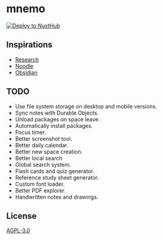 # mnemo

[![Deploy to NuxtHub](https://hub.nuxt.com/button.svg)](https://hub.nuxt.com/new?repo=lemueldls/mnemo)

## Inspirations

- [Research](https://un.ms/research)
- [Noodle](https://noodle.run)
- [Obsidian](https://obsidian.md)

## TODO

- Use file system storage on desktop and mobile versions.
- Sync notes with Durable Objects.
- Unload packages on space leave.
- Automatically install packages.
- Focus timer.
- Better screenshot tool.
- Better daily calendar.
- Better new space creation.
- Better local search
- Global search system.
- Flash cards and quiz generator.
- Reference study sheet generator.
- Custom font loader.
- Better PDF explorer.
- Handwritten notes and drawings.

## License

[AGPL-3.0](https://choosealicense.com/licenses/agpl-3.0/)
